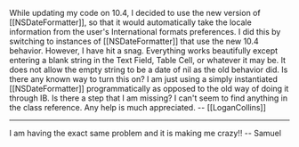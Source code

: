 While updating my code on 10.4, I decided to use the new version of [[NSDateFormatter]], so that it would automatically take the locale information from the user's International formats preferences. I did this by switching to instances of [[NSDateFormatter]] that use the new 10.4 behavior. However, I have hit a snag. Everything works beautifully except entering a blank string in the Text Field, Table Cell, or whatever it may be. It does not allow the empty string to be a date of nil as the old behavior did. Is there any known way to turn this on? I am just using a simply instantiated [[NSDateFormatter]] programmatically as opposed to the old way of doing it through IB. Is there a step that I am missing? I can't seem to find anything in the class reference. Any help is much appreciated. -- [[LoganCollins]]

---- 

I am having the exact same problem and it is making me crazy!! -- Samuel